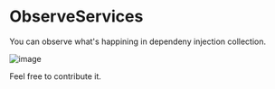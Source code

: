 # ObserveServices

You can observe what's happining in dependeny injection collection.

![image](https://user-images.githubusercontent.com/10263337/92704770-d804fb00-f35b-11ea-89d5-9c7df3d06035.png)

Feel free to contribute it.
